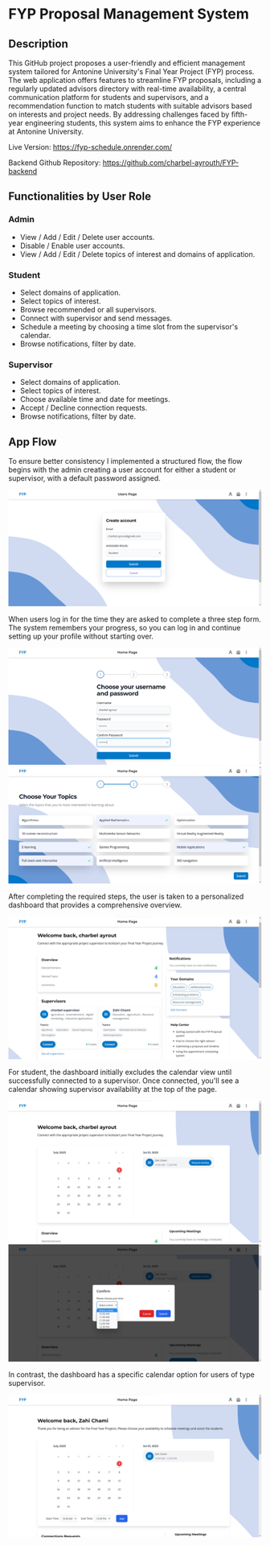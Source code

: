 # FYP Proposal Management System

## Description
This GitHub project proposes a user-friendly and efficient management system tailored for Antonine University's Final Year Project (FYP) process. The web application offers features to streamline FYP proposals, including a regularly updated advisors directory with real-time availability, a central communication platform for students and supervisors, and a recommendation function to match students with suitable advisors based on interests and project needs. By addressing challenges faced by fifth-year engineering students, this system aims to enhance the FYP experience at Antonine University.

Live Version: https://fyp-schedule.onrender.com/

Backend Github Repository: https://github.com/charbel-ayrouth/FYP-backend

## Functionalities by User Role

### Admin
- View / Add / Edit / Delete user accounts.
- Disable / Enable user accounts.
- View / Add / Edit / Delete topics of interest and domains of application.

### Student
- Select domains of application.
- Select topics of interest.
- Browse recommended or all supervisors.
- Connect with supervisor and send messages.
- Schedule a meeting by choosing a time slot from the supervisor's calendar.
- Browse notifications, filter by date.

### Supervisor
- Select domains of application.
- Select topics of interest.
- Choose available time and date for meetings.
- Accept / Decline connection requests.
- Browse notifications, filter by date.

## App Flow

To ensure better consistency I implemented a structured flow, the flow begins with the admin creating a user account for either a student or supervisor, with a default password assigned.

![Project Setup Flow](ReadMe/1.png)

When users log in for the time they are asked to complete a three step form. The system remembers your progress, so you can log in and continue setting up your profile without starting over.

![Project Setup Flow](ReadMe/2.png)
![Project Setup Flow](ReadMe/3.png)

After completing the required steps, the user is taken to a personalized dashboard that provides a comprehensive overview. 

![Project Setup Flow](ReadMe/4.png)

For student, the dashboard initially excludes the calendar view until successfully connected to a supervisor. Once connected, you'll see a calendar showing supervisor availability at the top of the page. 

![Project Setup Flow](ReadMe/6.png)
![Project Setup Flow](ReadMe/7.png)

In contrast, the dashboard has a specific calendar option for users of type supervisor.

![Project Setup Flow](ReadMe/8.png)
